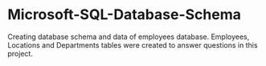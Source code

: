 # Microsoft-SQL-Database-Schema
Creating database schema and data of employees database. Employees, Locations and Departments tables were created to answer questions in this project. 

